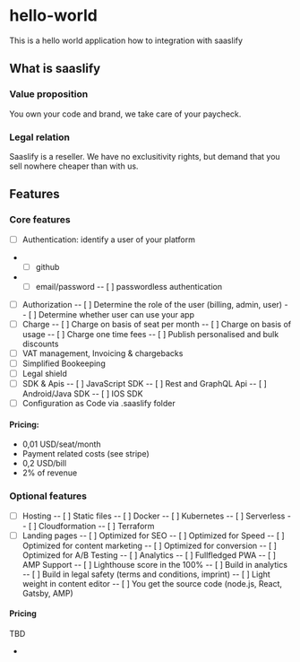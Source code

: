 # hello-world
This is a hello world application how to integration with saaslify


## What is saaslify

### Value proposition

You own your code and brand, we take care of your paycheck.

### Legal relation

Saaslify is a reseller. We have no exclusitivity rights, but demand that you sell nowhere cheaper than with us.

## Features

### Core features

- [ ] Authentication: identify a user of your platform
- - [ ] github
- - [ ] email/password
-- [ ] passwordless authentication
- [ ] Authorization
-- [ ] Determine the role of the user (billing, admin, user)
-- [ ] Determine whether user can use your app
- [ ] Charge
-- [ ] Charge on basis of seat per month
-- [ ] Charge on basis of usage
-- [ ] Charge one time fees
-- [ ] Publish personalised and bulk discounts
- [ ] VAT management, Invoicing & chargebacks
- [ ] Simplified Bookeeping
- [ ] Legal shield
- [ ] SDK & Apis
-- [ ] JavaScript SDK
-- [ ] Rest and GraphQL Api
-- [ ] Android/Java SDK
-- [ ] IOS SDK
- [ ] Configuration as Code via .saaslify folder

#### Pricing:

- 0,01 USD/seat/month
- Payment related costs (see stripe)
- 0,2 USD/bill
- 2% of revenue

### Optional features

- [ ] Hosting
-- [ ] Static files
-- [ ] Docker
-- [ ] Kubernetes
-- [ ] Serverless
-- [ ] Cloudformation
-- [ ] Terraform
- [ ] Landing pages
-- [ ] Optimized for SEO
-- [ ] Optimized for Speed
-- [ ] Optimized for content marketing
-- [ ] Optimized for conversion
-- [ ] Optimized for A/B Testing
-- [ ] Analytics
-- [ ] Fullfledged PWA
-- [ ] AMP Support
-- [ ] Lighthouse score in the 100%
-- [ ] Build in analytics
-- [ ] Build in legal safety (terms and conditions, imprint)
-- [ ] Light weight in content editor
-- [ ] You get the source code (node.js, React, Gatsby, AMP)

#### Pricing

TBD

- 

